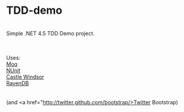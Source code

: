 TDD-demo
========
<br/>
Simple .NET 4.5 TDD Demo project.

<br/><br/>
Uses:<br/>
<a href="http://code.google.com/p/moq/wiki/QuickStart">Moq</a><br/>
<a href="http://www.nunit.org/">NUnit</a><br/>
<a href="http://docs.castleproject.org/Default.aspx?Page=MainPage&NS=Windsor&AspxAutoDetectCookieSupport=1">Castle Windsor</a><br/>
<a href="http://ravendb.net/">RavenDB</a><br/>
<br/>
<br/>
(and <a href="http://twitter.github.com/bootstrap/>Twitter Bootstrap</a>)

